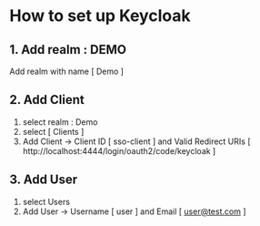 # How to set up Keycloak

## 1. Add realm :  DEMO

Add realm with name [ Demo ]

## 2. Add Client

1. select realm : Demo
2. select [ Clients ] 
3. Add Client -> Client ID [ sso-client ]  and Valid Redirect URIs [ http://localhost:4444/login/oauth2/code/keycloak ]


## 3. Add User

1. select Users
2. Add User -> Username [ user ] and Email [ user@test.com ]